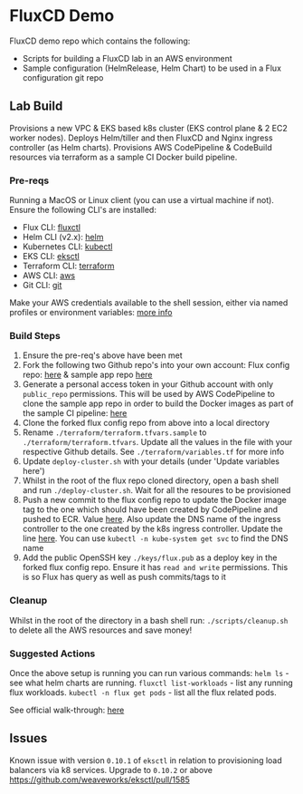 # FluxCD Demo

FluxCD demo repo which contains the following:
* Scripts for building a FluxCD lab in an AWS environment
* Sample configuration (HelmRelease, Helm Chart) to be used in a Flux configuration git repo

## Lab Build

Provisions a new VPC & EKS based k8s cluster (EKS control plane & 2 EC2 worker nodes). Deploys Helm/tiller and then FluxCD and Nginx ingress controller (as Helm charts). Provisions AWS CodePipeline & CodeBuild resources via terraform as a sample CI Docker build pipeline.

### Pre-reqs

Running a MacOS or Linux client (you can use a virtual machine if not). Ensure the following CLI's are installed:
* Flux CLI: [fluxctl](https://docs.fluxcd.io/en/stable/references/fluxctl.html) 
* Helm CLI (v2.x): [helm](https://github.com/helm/helm/releases/tag/v2.15.2)
* Kubernetes CLI: [kubectl](https://kubernetes.io/docs/tasks/tools/install-kubectl/)
* EKS CLI: [eksctl](https://docs.aws.amazon.com/eks/latest/userguide/getting-started-eksctl.html)
* Terraform CLI: [terraform](https://www.terraform.io/downloads.html)
* AWS CLI: [aws](https://docs.aws.amazon.com/cli/latest/userguide/install-cliv1.html)
* Git CLI: [git](https://git-scm.com/book/en/v2/Getting-Started-Installing-Git)

Make your AWS credentials available to the shell session, either via named profiles or environment variables: [more info](https://docs.aws.amazon.com/cli/latest/userguide/cli-chap-configure.html#cli-quick-configuration)

### Build Steps
1) Ensure the pre-req's above have been met
2) Fork the following two Github repo's into your own account: Flux config repo: [here](https://github.com/michaelprice232/flux-config-repo) & sample app repo [here](https://github.com/michaelprice232/flux-app-repo)
3) Generate a personal access token in your Github account with only `public_repo` permissions. This will be used by AWS CodePipeline to clone the sample app repo in order to build the Docker images as part of the sample CI pipeline: [here](https://help.github.com/en/github/authenticating-to-github/creating-a-personal-access-token-for-the-command-line)
4) Clone the forked flux config repo from above into a local directory 
5) Rename `./terraform/terraform.tfvars.sample` to `./terraform/terraform.tfvars`. Update all the values in the file with your respective Github details. See `./terraform/variables.tf` for more info
6) Update `deploy-cluster.sh` with your details (under 'Update variables here')
7) Whilst in the root of the flux repo cloned directory, open a bash shell and run `./deploy-cluster.sh`. Wait for all the resoures to be provisioned
8) Push a new commit to the flux config repo to update the Docker image tag to the one which should have been created by CodePipeline and pushed to ECR. Value [here](https://github.com/michaelprice232/flux-config-repo/blob/master/helm-releases/myapp-sandbox.yaml#L23). Also update the DNS name of the ingress controller to the one created by the k8s ingress controller. Update the line [here](https://github.com/michaelprice232/flux-config-repo/blob/master/helm-releases/myapp-sandbox.yaml#L28). You can use `kubectl -n kube-system get svc` to find the DNS name
9) Add the public OpenSSH key `./keys/flux.pub` as a deploy key in the forked flux config repo. Ensure it has `read and write` permissions. This is so Flux has query as well as push commits/tags to it

### Cleanup
Whilst in the root of the directory in a bash shell run: `./scripts/cleanup.sh` to delete all the AWS resources and save money!


### Suggested Actions
Once the above setup is running you can run various commands:
`helm ls` - see what helm charts are running.
`fluxctl list-workloads` - list any running flux workloads.
`kubectl -n flux get pods` - list all the flux related pods.

See official walk-through: [here](https://github.com/fluxcd/flux/blob/master/docs/tutorials/get-started-helm.md)


## Issues
Known issue with version `0.10.1` of `eksctl` in relation to provisioning load balancers via k8 services. Upgrade to `0.10.2` or above
https://github.com/weaveworks/eksctl/pull/1585